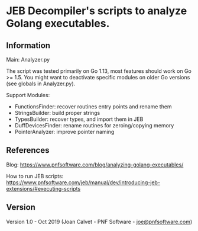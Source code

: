 # JEB Decompiler's scripts to analyze Golang executables.

## Information

Main: Analyzer.py

The script was tested primarily on Go 1.13, most features should work on Go >= 1.5.
You might want to deactivate specific modules on older Go versions (see globals in Analyzer.py).

Support Modules:

- FunctionsFinder: recover routines entry points and rename them
- StringsBuilder: build proper strings
- TypesBuilder: recover types, and import them in JEB
- DuffDevicesFinder: rename routines for zeroing/copying memory
- PointerAnalyzer: improve pointer naming

## References

Blog: https://www.pnfsoftware.com/blog/analyzing-golang-executables/

How to run JEB scripts: https://www.pnfsoftware.com/jeb/manual/dev/introducing-jeb-extensions/#executing-scripts

## Version
  
Version 1.0 - Oct 2019 (Joan Calvet - PNF Software - joe@pnfsoftware.com)
